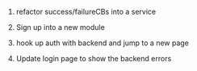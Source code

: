 1. refactor success/failureCBs into a service
2. Sign up into a new module


3. hook up auth with backend and jump to a new page
2. Update login page to show the backend errors
